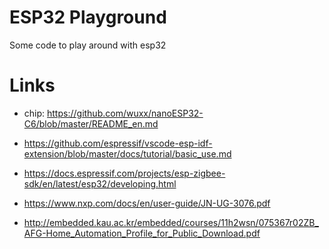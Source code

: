 # ESP32 Playground

Some code to play around with esp32

# Links

- chip: https://github.com/wuxx/nanoESP32-C6/blob/master/README_en.md
- https://github.com/espressif/vscode-esp-idf-extension/blob/master/docs/tutorial/basic_use.md
- https://docs.espressif.com/projects/esp-zigbee-sdk/en/latest/esp32/developing.html

- https://www.nxp.com/docs/en/user-guide/JN-UG-3076.pdf
- http://embedded.kau.ac.kr/embedded/courses/11h2wsn/075367r02ZB_AFG-Home_Automation_Profile_for_Public_Download.pdf
